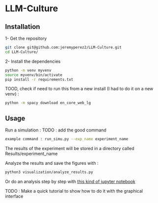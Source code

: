 # LLM-Culture


## Installation 

1- Get the repository

```bash
git clone git@github.com:jeremyperez2/LLM-Culture.git
cd LLM-Culture/
```
2- Install the dependencies 

```bash
python -m venv myvenv
source myvenv/bin/activate
pip install -r requirements.txt
```

TOOD, check if need to run this from a new install (I had to do it on a new venv) :

```bash
python -m spacy download en_core_web_lg
```

## Usage

Run a simulation : 
TODO : add the good command 

```bash
example command : run_simu.py --exp_name experiment_name
```

The results of the experiment will be stored in a directory called Results/experiment_name 

Analyze the results and save the figures with : 

```bash
python3 visualization/analyze_results.py
```

Or do an analysis step by step with [this kind of jupyter notebook](caveman_10_6.ipynb)

TODO : Make a quick tutorial to show how to do it with the graphical interface 